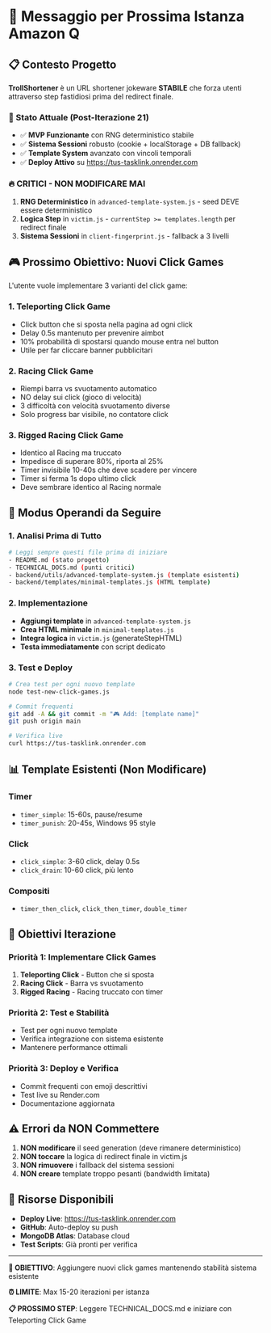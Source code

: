 # 🤖 Messaggio per Prossima Istanza Amazon Q

## 📋 Contesto Progetto

**TrollShortener** è un URL shortener jokeware **STABILE** che forza utenti attraverso step fastidiosi prima del redirect finale.

### 🎯 Stato Attuale (Post-Iterazione 21)
- ✅ **MVP Funzionante** con RNG deterministico stabile
- ✅ **Sistema Sessioni** robusto (cookie + localStorage + DB fallback)
- ✅ **Template System** avanzato con vincoli temporali
- ✅ **Deploy Attivo** su https://tus-tasklink.onrender.com

### 🔥 CRITICI - NON MODIFICARE MAI
1. **RNG Deterministico** in `advanced-template-system.js` - seed DEVE essere deterministico
2. **Logica Step** in `victim.js` - `currentStep >= templates.length` per redirect finale
3. **Sistema Sessioni** in `client-fingerprint.js` - fallback a 3 livelli

## 🎮 Prossimo Obiettivo: Nuovi Click Games

L'utente vuole implementare 3 varianti del click game:

### 1. Teleporting Click Game
- Click button che si sposta nella pagina ad ogni click
- Delay 0.5s mantenuto per prevenire aimbot
- 10% probabilità di spostarsi quando mouse entra nel button
- Utile per far cliccare banner pubblicitari

### 2. Racing Click Game  
- Riempi barra vs svuotamento automatico
- NO delay sui click (gioco di velocità)
- 3 difficoltà con velocità svuotamento diverse
- Solo progress bar visibile, no contatore click

### 3. Rigged Racing Click Game
- Identico al Racing ma truccato
- Impedisce di superare 80%, riporta al 25%
- Timer invisibile 10-40s che deve scadere per vincere
- Timer si ferma 1s dopo ultimo click
- Deve sembrare identico al Racing normale

## 🔧 Modus Operandi da Seguire

### 1. Analisi Prima di Tutto
```bash
# Leggi sempre questi file prima di iniziare
- README.md (stato progetto)
- TECHNICAL_DOCS.md (punti critici)
- backend/utils/advanced-template-system.js (template esistenti)
- backend/templates/minimal-templates.js (HTML template)
```

### 2. Implementazione
- **Aggiungi template** in `advanced-template-system.js`
- **Crea HTML minimale** in `minimal-templates.js`
- **Integra logica** in `victim.js` (generateStepHTML)
- **Testa immediatamente** con script dedicato

### 3. Test e Deploy
```bash
# Crea test per ogni nuovo template
node test-new-click-games.js

# Commit frequenti
git add -A && git commit -m "🎮 Add: [template name]"
git push origin main

# Verifica live
curl https://tus-tasklink.onrender.com
```

## 📊 Template Esistenti (Non Modificare)

### Timer
- `timer_simple`: 15-60s, pause/resume
- `timer_punish`: 20-45s, Windows 95 style

### Click
- `click_simple`: 3-60 click, delay 0.5s
- `click_drain`: 10-60 click, più lento

### Compositi
- `timer_then_click`, `click_then_timer`, `double_timer`

## 🎯 Obiettivi Iterazione

### Priorità 1: Implementare Click Games
1. **Teleporting Click** - Button che si sposta
2. **Racing Click** - Barra vs svuotamento  
3. **Rigged Racing** - Racing truccato con timer

### Priorità 2: Test e Stabilità
- Test per ogni nuovo template
- Verifica integrazione con sistema esistente
- Mantenere performance ottimali

### Priorità 3: Deploy e Verifica
- Commit frequenti con emoji descrittivi
- Test live su Render.com
- Documentazione aggiornata

## ⚠️ Errori da NON Commettere

1. **NON modificare** il seed generation (deve rimanere deterministico)
2. **NON toccare** la logica di redirect finale in victim.js
3. **NON rimuovere** i fallback del sistema sessioni
4. **NON creare** template troppo pesanti (bandwidth limitata)

## 🚀 Risorse Disponibili

- **Deploy Live**: https://tus-tasklink.onrender.com
- **GitHub**: Auto-deploy su push
- **MongoDB Atlas**: Database cloud
- **Test Scripts**: Già pronti per verifica

---

**🎯 OBIETTIVO**: Aggiungere nuovi click games mantenendo stabilità sistema esistente

**⏰ LIMITE**: Max 15-20 iterazioni per istanza

**📋 PROSSIMO STEP**: Leggere TECHNICAL_DOCS.md e iniziare con Teleporting Click Game